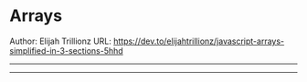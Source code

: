 
# Arrays

Author: Elijah Trillionz
URL: https://dev.to/elijahtrillionz/javascript-arrays-simplified-in-3-sections-5hhd

---

---
